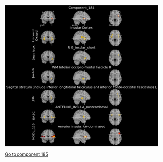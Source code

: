 


![184](preliminary/184.jpg "Component 184")

[Go to component 185](https://parietal-inria.github.io/MODL_atlas/1024/185 "Component 185")
